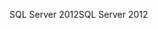 <span data-ttu-id="09521-101">SQL Server 2012</span><span class="sxs-lookup"><span data-stu-id="09521-101">SQL Server 2012</span></span>